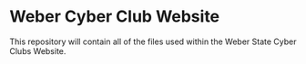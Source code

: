# Weber Cyber Club Website

This repository will contain all of the files used within the Weber State Cyber Clubs Website.
